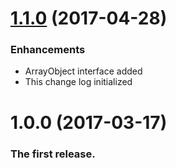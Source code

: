 # [1.1.0](https://github.com/ancor-dev/typed-object-interfaces/compare/1.0.0...1.1.0) (2017-04-28)
  
### Enhancements

* ArrayObject interface added
* This change log initialized

# 1.0.0 (2017-03-17)
  
### The first release.
